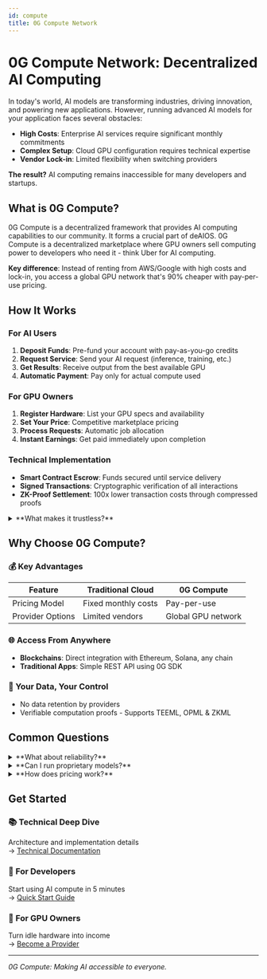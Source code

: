 ```yaml
---
id: compute
title: 0G Compute Network
---
```


# 0G Compute Network: Decentralized AI Computing

In today's world, AI models are transforming industries, driving innovation, and powering new applications. However, running advanced AI models for your application faces several obstacles:
- **High Costs**: Enterprise AI services require significant monthly commitments
- **Complex Setup**: Cloud GPU configuration requires technical expertise
- **Vendor Lock-in**: Limited flexibility when switching providers

**The result?** AI computing remains inaccessible for many developers and startups.

## What is 0G Compute?
0G Compute is a decentralized framework that provides AI computing capabilities to our community. It forms a crucial part of deAIOS. 0G Compute is a decentralized marketplace where GPU owners sell computing power to developers who need it - think Uber for AI computing.

**Key difference**: Instead of renting from AWS/Google with high costs and lock-in, you access a global GPU network that's 90% cheaper with pay-per-use pricing.

## How It Works

### For AI Users

1. **Deposit Funds**: Pre-fund your account with pay-as-you-go credits
2. **Request Service**: Send your AI request (inference, training, etc.)
3. **Get Results**: Receive output from the best available GPU
4. **Automatic Payment**: Pay only for actual compute used

### For GPU Owners

1. **Register Hardware**: List your GPU specs and availability
2. **Set Your Price**: Competitive marketplace pricing
3. **Process Requests**: Automatic job allocation
4. **Instant Earnings**: Get paid immediately upon completion

### Technical Implementation
- **Smart Contract Escrow**: Funds secured until service delivery
- **Signed Transactions**: Cryptographic verification of all interactions
- **ZK-Proof Settlement**: 100x lower transaction costs through compressed proofs

<details>
<summary>**What makes it trustless?**</summary>

Like eBay with automatic escrow - the smart contract ensures:
- Payment only after service delivery
- Both parties must fulfill obligations  
- No intermediary can interfere

This means no one can censor your AI usage, freeze your account, or change terms suddenly.

</details>

## Why Choose 0G Compute?

### 💰 Key Advantages
| Feature | Traditional Cloud | 0G Compute |
|---------|------------------|------------|
| Pricing Model | Fixed monthly costs | Pay-per-use |
| Provider Options | Limited vendors | Global GPU network |

### 🌐 Access From Anywhere
- **Blockchains**: Direct integration with Ethereum, Solana, any chain
- **Traditional Apps**: Simple REST API using 0G SDK

### 🔐 Your Data, Your Control
- No data retention by providers
- Verifiable computation proofs - Supports TEEML, OPML & ZKML

## Common Questions

<details>
<summary>**What about reliability?**</summary>

Built-in redundancy:
- Automatic failover to the next provider
- Thousands of providers globally

</details>

<details>
<summary>**Can I run proprietary models?**</summary>

Yes. Upload any model, set requirements and pricing, and start serving requests. Perfect for specialized use cases.

</details>

<details>
<summary>**How does pricing work?**</summary>

Pure pay-per-use:
- No subscriptions
- Competitive market-driven pricing
- Transparent costs visible upfront

</details>

## Get Started

### 📚 Technical Deep Dive
Architecture and implementation details  
→ [Technical Documentation](/developer-hub/building-on-0g/compute-network/overview)

### 🚀 For Developers
Start using AI compute in 5 minutes  
→ [Quick Start Guide](/developer-hub/building-on-0g/compute-network/sdk)

### 💎 For GPU Owners  
Turn idle hardware into income  
→ [Become a Provider](/developer-hub/building-on-0g/compute-network/inference-provider)


---

*0G Compute: Making AI accessible to everyone.*
